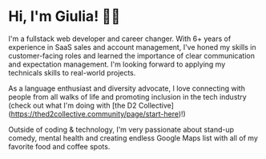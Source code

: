# Hi, I'm Giulia! 👋🏻

I'm a fullstack web developer and career changer. With 6+ years of experience in SaaS sales and account management, I've honed my skills in customer-facing roles and learned the importance of clear communication and expectation management. I'm looking forward to applying my technicals skills to real-world projects. 

As a language enthusiast and diversity advocate, I love connecting with people from all walks of life and promoting inclusion in the tech industry (check out what I'm doing with [the D2 Collective] (https://thed2collective.community/page/start-here)!)

Outside of coding & technology, I'm very passionate about stand-up comedy, mental health and creating endless Google Maps list with all of my favorite food and coffee spots.


